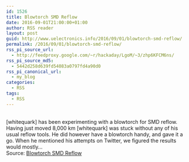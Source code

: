 ```yaml
---
id: 1526
title: Blowtorch SMD Reflow
date: 2016-09-01T21:00:00+01:00
author: RSS reader
layout: post
guid: http://www.uelectronics.info/2016/09/01/blowtorch-smd-reflow/
permalink: /2016/09/01/blowtorch-smd-reflow/
rss_pi_source_url:
  - http://feedproxy.google.com/~r/hackaday/LgoM/~3/zhp6KFCM6ns/
rss_pi_source_md5:
  - 5442d258d639fd54083a0797fd4a90d0
rss_pi_canonical_url:
  - my_blog
categories:
  - RSS
tags:
  - RSS
---
```

&#013;  
[whitequark] has been experimenting with a blowtorch for SMD reflow. Having just moved 8,000 km [whitequark] was stuck without any of his usual reflow tools. He did however have a blowtorch handy, and gave it a go. When he mentioned his attempts on Twitter, we figured the results would mostly…&#013;  
Source: <a href="http://feedproxy.google.com/~r/hackaday/LgoM/~3/zhp6KFCM6ns/" target="_blank">Blowtorch SMD Reflow</a>